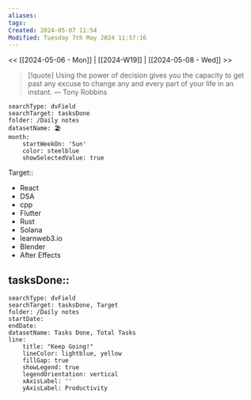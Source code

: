 ```yaml
---
aliases: 
tags: 
Created: 2024-05-07 11:54
Modified: Tuesday 7th May 2024 11:57:16
---
```

<< [[2024-05-06 - Mon]] | [[2024-W19]] | [[2024-05-08 - Wed]] >>


> [!quote] Using the power of decision gives you the capacity to get past any excuse to change any and every part of your life in an instant.
> — Tony Robbins


```tracker
searchType: dvField
searchTarget: tasksDone
folder: /Daily notes 
datasetName: 🏖️
month:
	startWeekOn: 'Sun'
	color: steelblue
	showSelectedValue: true 
```


Target:: 
- React
- DSA
- cpp
- Flutter
- Rust
- Solana
- learnweb3.io
- Blender
- After Effects

tasksDone:: 
- 


```tracker
searchType: dvField
searchTarget: tasksDone, Target
folder: /Daily notes 
startDate:
endDate:
datasetName: Tasks Done, Total Tasks
line:
    title: "Keep Going!"
    lineColor: lightblue, yellow
    fillGap: true
    showLegend: true
    legendOrientation: vertical
    xAxisLabel: ''
    yAxisLabel: Productivity
```

